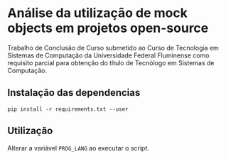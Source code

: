 # Análise da utilização de mock objects em projetos open-source

Trabalho de Conclusão de Curso submetido ao Curso de Tecnologia em Sistemas de Computação da Universidade Federal Fluminense como requisito parcial para obtenção do título de Tecnólogo em Sistemas de Computação.

## Instalação das dependencias
```
pip install -r requirements.txt --user
```

## Utilização

Alterar a variável ```PROG_LANG``` ao executar o script.
